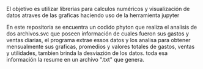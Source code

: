 El objetivo es utilizar librerias para calculos numéricos y visualización de datos atraves de las graficas haciendo uso de la herramienta jupyter

En este repositoria se encuentra un codido phyton que realiza el analisis de dos archivos.svc que poseen información de cuales fueron sus gastos y ventas diarias, el programa extrae essos datos y los analisa para obtener mensualmente sus graficas, promedios y valores totales de gastos, ventas y utilidades, tambien brinda la desviazión de los datos. toda esa información la resume en un archivo ".txt" que genera.
